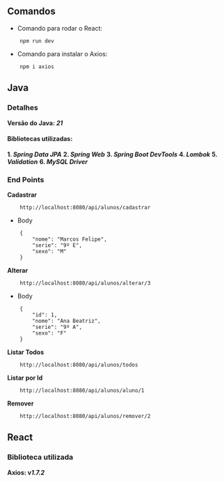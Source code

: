 ## Comandos

* Comando para rodar o React:
````
    npm run dev
````

* Comando para instalar o Axios:
````
    npm i axios 
````

## Java

### Detalhes

**Versão do Java: _21_**

#### Bibliotecas utilizadas:

**1. *Spring Data JPA***
**2. *Spring Web***
**3. *Spring Boot DevTools***
**4. *Lombok***
**5. *Validation***
**6. *MySQL Driver***

### End Points

**Cadastrar**

````
    http://localhost:8080/api/alunos/cadastrar
````
* Body 
````
    {
        "nome": "Marcos Felipe",
        "serie": "9º E",
        "sexo": "M" 
    }
````

**Alterar**

````
    http://localhost:8080/api/alunos/alterar/3
````
* Body
````
    {
        "id": 1,
        "nome": "Ana Beatriz",
        "serie": "9º A",
        "sexo": "F" 
    }
````

**Listar Todos**

````
    http://localhost:8080/api/alunos/todos
````

**Listar por Id**

````
    http://localhost:8080/api/alunos/aluno/1
````

**Remover** 

````
    http://localhost:8080/api/alunos/remover/2
````

## React

### Biblioteca utilizada

**Axios: v*1.7.2***
